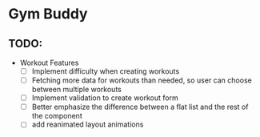 
# Gym Buddy

## TODO:

- Workout Features
  - [ ] Implement difficulty when creating workouts
  - [ ] Fetching more data for workouts than needed, so user can choose between multiple workouts 
  - [ ] Implement validation to create workout form
  - [ ] Better emphasize the difference between a flat list and the rest of the component
  - [ ] add reanimated layout animations